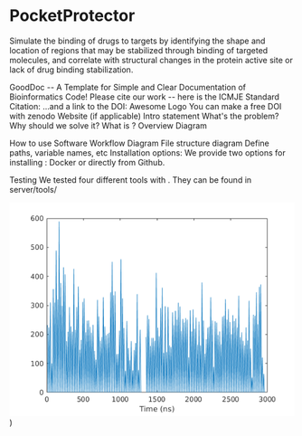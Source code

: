 # PocketProtector
Simulate the binding of drugs to targets by identifying the shape and location of regions that may be stabilized through binding of targeted molecules, and correlate with structural changes in the protein active site or lack of drug binding stabilization. 

GoodDoc -- A Template for Simple and Clear Documentation of Bioinformatics Code!
Please cite our work -- here is the ICMJE Standard Citation:
...and a link to the DOI:
Awesome Logo
You can make a free DOI with zenodo
Website (if applicable)
Intro statement
What's the problem?
Why should we solve it?
What is ?
Overview Diagram

How to use
Software Workflow Diagram
File structure diagram
Define paths, variable names, etc
Installation options:
We provide two options for installing : Docker or directly from Github.


Testing
We tested four different tools with . They can be found in server/tools/ 

![](longest_pocket_vol_plot_2.png))

